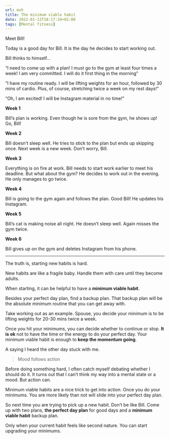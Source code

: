 ```yaml
---
url: mvh
title: The minimum viable habit
date: 2022-01-12T18:17:34+02:00
tags: [Mental fitness]
---
```


Meet Bill!

Today is a good day for Bill. It is the day he decides to start working out.

Bill thinks to himself…

“I need to come up with a plan! I must go to the gym at least four times a week! I am very committed. I will do it first thing in the morning”

“I have my routine ready. I will be lifting weights for an hour, followed by 30 mins of cardio. Plus, of course, stretching twice a week on my rest days!”

“Oh, I am excited! I will be Instagram material in no time!”

**Week 1**

Bill’s plan is working. Even though he is sore from the gym, he shows up! Go, Bill!

**Week 2**

Bill doesn’t sleep well. He tries to stick to the plan but ends up skipping once. Next week is a new week. Don’t worry, Bill.

**Week 3**

Everything is on fire at work. Bill needs to start work earlier to meet his deadline. But what about the gym? He decides to work out in the evening. He only manages to go twice.

**Week 4**

Bill is going to the gym again and follows the plan. Good Bill! He updates his Instagram.

**Week 5**

Bill’s cat is making noise all night. He doesn’t sleep well. Again misses the gym twice.

**Week 6**

Bill gives up on the gym and deletes Instagram from his phone.

-------

The truth is, starting new habits is hard.

New habits are like a fragile baby. Handle them with care until they become adults.

When starting, it can be helpful to have a **minimum viable habit**.

Besides your perfect day plan, find a backup plan. That backup plan will be the absolute minimum routine that you can get away with. 

Take working out as an example. Spouse, you decide your minimum is to be lifting weights for 20-30 mins twice a week. 

Once you hit your minimums, you can decide whether to continue or stop. **It is ok** not to have the time or the energy to do your perfect day. Your minimum viable habit is enough to **keep the momentum going**.

A saying I heard the other day stuck with me.

> Mood follows action

Before doing something hard, I often catch myself debating whether I should do it. It turns out that I can’t think my way into a mental state or a mood. But action can.

Minimum viable habits are a nice trick to get into action. Once you do your minimums. You are more likely than not will slide into your perfect day plan.

So next time you are trying to pick up a new habit. Don’t be like Bill. Come up with two plans, **the perfect day plan** for good days and a **minimum viable habit** backup plan.

Only when your current habit feels like second nature. You can start upgrading your minimums.
